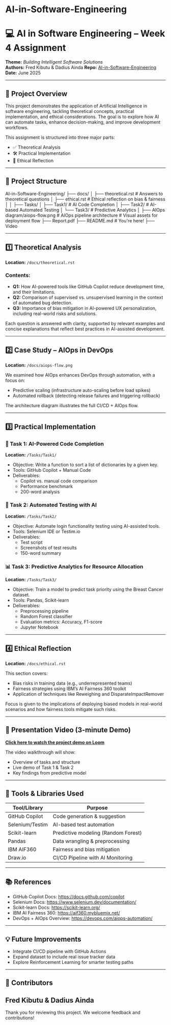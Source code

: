 # AI-in-Software-Engineering

# 💻 AI in Software Engineering – Week 4 Assignment  
**Theme:** _Building Intelligent Software Solutions_  
**Authors:** Fred Kibutu & Dadius Ainda 
**Repo:** [AI-in-Software-Engineering](https://github.com/KibutuJr/AI-in-Software-Engineering)  
**Date:** June 2025  

---

## 📌 Project Overview

This project demonstrates the application of Artificial Intelligence in software engineering, tackling theoretical concepts, practical implementation, and ethical considerations. The goal is to explore how AI can automate tasks, enhance decision-making, and improve development workflows.

This assignment is structured into three major parts:
- ✅ Theoretical Analysis
- 🛠 Practical Implementation
- 🧠 Ethical Reflection

---

## 📁 Project Structure
AI-in-Software-Engineering/
├── docs/
│ ├── theoretical.rst # Answers to theoretical questions
│ ├── ethical.rst # Ethical reflection on bias & fairness
│ 
│
├── Tasks/
│ ├── Task1/ # AI Code Completion
│ ├── Task2/ # AI-based Automated Testing
│ └── Task3/ # Predictive Analytics
│
├── AIOps diagram/aiops-flow.png # AIOps pipeline architecture # Visual assets for deployment flow
├── Report.pdf
├── README.md # You're here!
├── Video


---

## 1️⃣ Theoretical Analysis

**Location:** `/docs/theoretical.rst`

### Contents:
- **Q1:** How AI-powered tools like GitHub Copilot reduce development time, and their limitations.
- **Q2:** Comparison of supervised vs. unsupervised learning in the context of automated bug detection.
- **Q3:** Importance of bias mitigation in AI-powered UX personalization, including real-world risks and solutions.

Each question is answered with clarity, supported by relevant examples and concise explanations that reflect best practices in AI-assisted development.

---

## 2️⃣ Case Study – AIOps in DevOps

**Location:** `/docs/aiops-flow.png`

We examined how AIOps enhances DevOps through automation, with a focus on:
- Predictive scaling (infrastructure auto-scaling before load spikes)
- Automated rollback (detecting release failures and triggering rollback)

The architecture diagram illustrates the full CI/CD + AIOps flow.

---

## 3️⃣ Practical Implementation

### 🧠 Task 1: AI-Powered Code Completion
**Location:** `/Tasks/Task1/`

- Objective: Write a function to sort a list of dictionaries by a given key.
- Tools: GitHub Copilot + Manual Code
- Deliverables:
  - Copilot vs. manual code comparison
  - Performance benchmark
  - 200-word analysis

### 🔎 Task 2: Automated Testing with AI
**Location:** `/Tasks/Task2/`

- Objective: Automate login functionality testing using AI-assisted tools.
- Tools: Selenium IDE or Testim.io
- Deliverables:
  - Test script
  - Screenshots of test results
  - 150-word summary

### 📊 Task 3: Predictive Analytics for Resource Allocation
**Location:** `/Tasks/Task3/`

- Objective: Train a model to predict task priority using the Breast Cancer dataset.
- Tools: Pandas, Scikit-learn
- Deliverables:
  - Preprocessing pipeline
  - Random Forest classifier
  - Evaluation metrics: Accuracy, F1-score
  - Jupyter Notebook

---

## 4️⃣ Ethical Reflection

**Location:** `/docs/ethical.rst`

This section covers:
- Bias risks in training data (e.g., underrepresented teams)
- Fairness strategies using IBM’s AI Fairness 360 toolkit
- Application of techniques like Reweighing and DisparateImpactRemover

Focus is given to the implications of deploying biased models in real-world scenarios and how fairness tools mitigate such risks.

---

## 🎥 Presentation Video (3-minute Demo)

**[Click here to watch the project demo on Loom](https://www.loom.com/share/5d943b829fdd4cc0ba1af4a1e87276f5?sid=32cff70d-a0f8-4210-8340-7beb5bdfa18b)** 

The video walkthrough will show:
- Overview of tasks and structure
- Live demo of Task 1 & Task 2
- Key findings from predictive model

---

## 🔧 Tools & Libraries Used

| Tool/Library     | Purpose                              |
|------------------|--------------------------------------|
| GitHub Copilot   | Code generation & suggestion         |
| Selenium/Testim  | AI-based test automation             |
| Scikit-learn     | Predictive modeling (Random Forest)  |
| Pandas           | Data wrangling & preprocessing       |
| IBM AIF360       | Fairness and bias mitigation         |
| Draw.io          | CI/CD Pipeline with AI Monitoring    |

---

## 📚 References

- GitHub Copilot Docs: https://docs.github.com/copilot  
- Selenium Docs: https://www.selenium.dev/documentation/  
- Scikit-learn Docs: https://scikit-learn.org/  
- IBM AI Fairness 360: https://aif360.mybluemix.net/  
- DevOps + AIOps Overview: https://devops.com/aiops-automation/  

---

## 💡 Future Improvements

- Integrate CI/CD pipeline with GitHub Actions  
- Expand dataset to include real issue tracker data  
- Explore Reinforcement Learning for smarter testing paths  

---

## 👥 Contributors

Fred Kibutu & Dadius Ainda
---

Thank you for reviewing this project. We welcome feedback and contributions!


